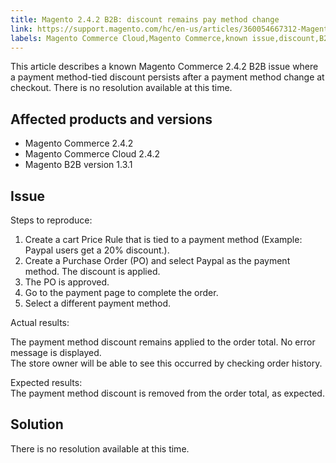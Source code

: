 ```yaml
---
title: Magento 2.4.2 B2B: discount remains pay method change
link: https://support.magento.com/hc/en-us/articles/360054667312-Magento-2-4-2-B2B-discount-remains-pay-method-change
labels: Magento Commerce Cloud,Magento Commerce,known issue,discount,B2B,payment method,2.4.2
---
```


This article describes a known Magento Commerce 2.4.2 B2B issue where a payment method-tied discount persists after a payment method change at checkout. There is no resolution available at this time.

## Affected products and versions

* Magento Commerce 2.4.2
* Magento Commerce Cloud 2.4.2
* Magento B2B version 1.3.1

## Issue

Steps to reproduce:

1. Create a cart Price Rule that is tied to a payment method (Example: Paypal users get a 20% discount.).
1. Create a Purchase Order (PO) and select Paypal as the payment method. The discount is applied.
1. The PO is approved.
1. Go to the payment page to complete the order.
1. Select a different payment method.

Actual results:

The payment method discount remains applied to the order total.  No error message is displayed.  
The store owner will be able to see this occurred by checking order history.

Expected results:  
The payment method discount is removed from the order total, as expected.

## Solution

There is no resolution available at this time.